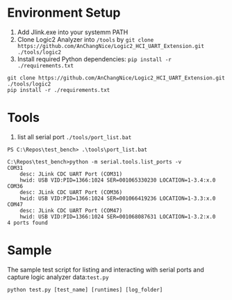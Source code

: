 # Environment Setup
1. Add Jlink.exe into your systemm PATH
2. Clone Logic2 Analyzer into `/tools` by `git clone https://github.com/AnChangNice/Logic2_HCI_UART_Extension.git ./tools/logic2`
3. Install required Python dependencies: `pip install -r ./requirements.txt`

```shell
git clone https://github.com/AnChangNice/Logic2_HCI_UART_Extension.git ./tools/logic2
pip install -r ./requirements.txt
```

# Tools
1. list all serial port `./tools/port_list.bat`
```shell
PS C:\Repos\test_bench> .\tools\port_list.bat

C:\Repos\test_bench>python -m serial.tools.list_ports -v
COM31
    desc: JLink CDC UART Port (COM31)
    hwid: USB VID:PID=1366:1024 SER=001065330230 LOCATION=1-3.4:x.0
COM36
    desc: JLink CDC UART Port (COM36)
    hwid: USB VID:PID=1366:1024 SER=001066419236 LOCATION=1-3.3:x.0
COM47
    desc: JLink CDC UART Port (COM47)
    hwid: USB VID:PID=1366:1024 SER=001068087631 LOCATION=1-3.2:x.0
4 ports found
```

# Sample
The sample test script for listing and interacting with serial ports and capture logic analyzer data:`test.py`

```shell
python test.py [test_name] [runtimes] [log_folder]
```
